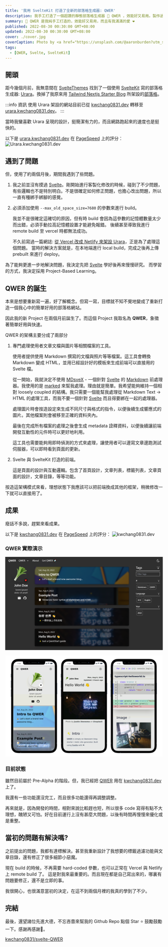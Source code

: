 ```yaml
---
title: '我用 SvelteKit 打造了全新的部落格生成器: QWER'
description: 我手工打造了一個超讚的靜態部落格生成器 🚀 QWER ，效能好又易用。製作過程中使用了近年來很夯的 Svelte 與我滿滿的愛 ❤。
summary: 🎉 QWER 是我純手工打造的，效能好又易用，而且有我滿滿的愛 ❤
published: 2022-08-30 00:30:00 GMT+08:00
updated: 2022-08-30 00:30:00 GMT+08:00
cover: ./cover.jpg
coverCaption: Photo by <a href="https://unsplash.com/@aaronburden?utm_source=unsplash&utm_medium=referral&utm_content=creditCopyText">Aaron Burden</a> on <a href="https://unsplash.com/s/photos/notebook?utm_source=unsplash&utm_medium=referral&utm_content=creditCopyText">Unsplash</a>
tags:
  - [QWER, Svelte, SvelteKit]
---
```


## 開頭

距今幾個月前，我無意間在 [SvelteThemes](https://sveltethemes.dev/) 找到了一個使用 [SvelteKit](https://kit.svelte.dev/) 寫的部落格生成器: [Urara](https://github.com/importantimport/urara)。換掉了我原來用 [Tailwind Nextjs Starter Blog](https://github.com/timlrx/tailwind-nextjs-starter-blog) 所架設的[部落格](https://kwchang0831-blog.vercel.app)。

:::info 資訊
使用 Urara 架設的網站目前已從 [kwchang0831.dev](https://www.kwchang0831.dev) 轉移至 [urara.kwchang0831.dev](https://urara.kwchang0831.dev)。
:::

當時我蠻喜歡 Urara 呈現的設計，挺簡潔有力的，而且網路跑起來的速度也是挺快的。

以下是 [urara.kwchang0831.dev](https://urara.kwchang0831.dev) 在 [PageSpeed](https://pagespeed.web.dev/) 上的評分：
![Urara.kwchang0831.dev](https://raw.githubusercontent.com/gist/kwchang0831/f8a0fbde08b5cd6204438a90e222743e/raw/metrics.pagespeed.svg)

## 遇到了問題

但，使用了約兩個月後，期間我遇到了些問題。

1. 我之前並沒有摸過 [Svelte](https://svelte.dev/)。剛開始進行客製化修改的時候，碰到了不少問題，有些邏輯也不是特別明白。不是很確定如何修正問題，也擔心改出問題，所以一直有種綁手綁腳的感覺。
1. 必須添加使用 `--max_old_space_size=7680` 的參數來進行 build。

    我並不是很確定這確切的原因，但有時 build 會因為這參數的記憶體數量太少而出錯，必須手動拉高記憶體設置才能避免報錯。
    後續甚至導致我進行 remote build 至 vercel 時都無法成功。

    不久前寫過一篇網誌: [從 Vercel 改成 Netlify 來架設 Urara](/blog/20220512)，正是為了處理這個問題。
    當時的解決方案就是，在本地端進行 local build，完成之後再上傳 prebuilt 來進行 deploy。

為了能夠更進一步地解決問題，我決定先把 [Svelte](https://svelte.dev/) 學好後再來慢慢研究。 而學習的方式，我決定採用 Project-Based Learning。

## QWER 的誕生

本來是想要重新寫一遍，好了解概念。但寫一寫，目標就不知不覺地變成了重新打造一個我心中的簡單好用的部落格網站。

因此我的新 Project 在兩個月前誕生了。而這個 Project 我取名為 **QWER**，象徵著簡單好用與快速。

QWER 的架構主要分成了兩部分

1. 專門處理使用者文章文檔與圖片等相關檔案的工具。

      使用者提供使用 Markdown 撰寫的文檔與照片等等檔案。這工具會轉換 Markdown 變成 HTML，並用已經設計好的模板來生成前端可以直接用的 Svelte 檔。

      從一開始，我就決定不使用 [MDsveX](https://github.com/pngwn/MDsveX) - 一個針對 [Svelte](https://svelte.dev/) 的 [Markdown](https://en.wikipedia.org/wiki/Markdown) 前處理器。我使用的是 [marked](https://github.com/markedjs/marked) 來幫我處理。理由就是簡單。我希望能夠維持一個相對 loosely coupled 的結構。我只需要一個能幫我處理從 Markdown Text → HTML 的處理工具，而我不要一個針對 [Svelte](https://svelte.dev/) 而且得要綁在一起的處理器。

      處理圖片時會按造設定來生成不同尺寸與格式的指令，以便後續生成響應式的圖片。其他檔案則會被移至正確的資料夾內。

      最後在完成所有檔案的處理之後會生成 metadata 詮釋資料，以便後續讓前端開發互動性的元件時可以更好地利用。

      這工具也需要能夠用即時偵測的方式來處理，讓使用者可以邊寫文章邊跑測試伺服器，可以即時看到頁面的更新。

1. Svelte 與 SvelteKit 打造的前端。

      這是頁面的設計與互動邏輯。包含了首頁設計，文章列表，標籤列表，文章頁面的設計，文章目錄，等等功能。

按造這架構模式來看，理想狀態下我應該可以把前端換成其他的框架，稍微修改一下就可以直接用了。

## 成果

廢話不多說，趕緊來看成果。

以下是 [kwchang0831.dev](https://www.kwchang0831.dev) 在 [PageSpeed](https://pagespeed.web.dev/) 上的評分：
![kwchang0831.dev](https://raw.githubusercontent.com/gist/kwchang0831/79a9f8a867a78757c9d3c8f61421e77b/raw/metrics.pagespeed.svg)

### QWER 實際演示

![preview](./preview.png)

![mobile-preview](./mobile-preview.png)

### 目前狀態

雖然目前屬於 Pre-Alpha 的階段。但，我已經把 [QWER](https://github.com/kwchang0831/svelte-QWER) 用在 [kwchang0831.dev](https://www.kwchang0831.dev) 上了。

我還有一些功能還沒完工，而且很多功能還得再調整調整。

再來就是，因為開發的時間，相對來說比較趕也短，所以很多 code 寫得有點不大理想，醜陋又可怕。好在目前運行上沒有甚麼大問題，以後有時間再慢慢來優化或是重整。

## 當初的問題有解決嗎?

之前提出的問題，我都有達標解決。甚至我重新設計了我想要的標籤過濾功能與文章目錄，還有修正了很多細節小惡魔。

現在 build 的時候，不再需要 hard-coded 參數，也可以正常在 Vercel 與 Netlify 上 remote build 了。 這是對我來最重要的。而且現在都是自己寫出來的，哪裏有問題要修正，還不是立即的事。

我很開心，也很滿意當初的決定，在這不到兩個月裡的我真的學到了不少。

## 完結

最後，還望諸位先進大德，不忘吝嗇來幫我的 Github Repo 點個 Star ⭐ 鼓勵鼓勵一下。感謝再感謝🙏。

[kwchang0831/svelte-QWER](https://github.com/kwchang0831/svelte-QWER)

